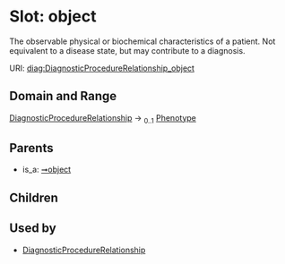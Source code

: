 
# Slot: object


The observable physical or biochemical characteristics of a patient. Not equivalent to a disease state, but may contribute to a diagnosis.

URI: [diag:DiagnosticProcedureRelationship_object](http://w3id.org/ontogpt/diagnostic_procedure/DiagnosticProcedureRelationship_object)


## Domain and Range

[DiagnosticProcedureRelationship](DiagnosticProcedureRelationship.md) &#8594;  <sub>0..1</sub> [Phenotype](Phenotype.md)

## Parents

 *  is_a: [➞object](triple__object.md)

## Children


## Used by

 * [DiagnosticProcedureRelationship](DiagnosticProcedureRelationship.md)
